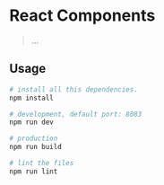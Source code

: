 # React Components

> ...

## Usage

```bash
# install all this dependencies.
npm install

# development, default port: 8083
npm run dev

# production
npm run build

# lint the files
npm run lint
```
